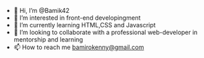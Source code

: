 - 👋 Hi, I’m @Bamik42
- 👀 I’m interested in front-end developingment
- 🌱 I’m currently learning HTML,CSS and Javascript
- 💞️ I’m looking to collaborate with a professional web-developer in mentorship and learning
- 📫 How to reach me bamirokenny@gmail.com

<!---
Bamik42/Bamik42 is a ✨ special ✨ repository because its `README.md` (this file) appears on your GitHub profile.
You can click the Preview link to take a look at your changes.
--->
